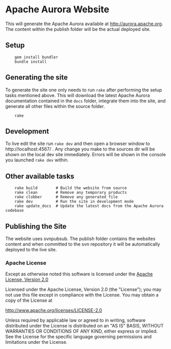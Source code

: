 # Apache Aurora Website
This will generate the Apache Aurora available at http://aurora.apache.org. The content
within the publish folder will be the actual deployed site.


## Setup

		gem install bundler
		bundle install
		

## Generating the site
To generate the site one only needs to run `rake` after performing the setup
tasks mentioned above. This will download the latest Apache Aurora documentation
contained in the `docs` folder, integrate them into the site, and generate all
other files within the source folder.

		rake


## Development 
To live edit the site run `rake dev` and then open a browser window to 
http://localhost:4567/ . Any change you make to the sources dir will 
be shown on the local dev site immediately. Errors will be shown in the 
console you launched `rake dev` within.


## Other available tasks

		rake build        # Build the website from source
		rake clean        # Remove any temporary products
		rake clobber      # Remove any generated file
		rake dev          # Run the site in development mode
		rake update_docs  # Update the latest docs from the Apache Aurora codebase


## Publishing the Site
The website uses svnpubsub. The publish folder contains the websites content
and when committed to the svn repository it will be automatically deployed to 
the live site. 


### Apache License
Except as otherwise noted this software is licensed under the [Apache License, Version 2.0](http://www.apache.org/licenses/LICENSE-2.0.html)

Licensed under the Apache License, Version 2.0 (the "License");
you may not use this file except in compliance with the License.
You may obtain a copy of the License at

  http://www.apache.org/licenses/LICENSE-2.0

Unless required by applicable law or agreed to in writing, software
distributed under the License is distributed on an "AS IS" BASIS,
WITHOUT WARRANTIES OR CONDITIONS OF ANY KIND, either express or implied.
See the License for the specific language governing permissions and
limitations under the License.